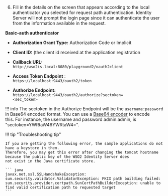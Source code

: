  
   6.   Fill in the details on the screen that appears according to the local authenticator you selected for request path 
        authentication. Identity Server will not prompt the login page since it can authenticate the user from the 
        information available in the request.
   
   **Basic-auth authenticator**
           
   -   **Authorization Grant Type:** Authorization Code or Implicit
   -   **Client ID:** (the client id received at the application registration 
   -   **Callback URL:**
               `                               http://wso2is.local:8080/playground2/oauth2client                             `
           
   -   **Access Token Endpoint** :
               `               https://localhost:9443/oauth2/token              `
           
   -   **Authorize Endpoint:**
               `                               https://localhost:9443/oauth2/authorize?sectoken=                              <sec_token>              `

!!! info 
    The sectoken in the Authorize Endpoint will be the `username:password` in Base64
    encoded format. You can use a [Base64
    encoder](https://www.base64encode.org/) to encode this. For
    instance, the username and password admin:admin, is "sectoken=YWRtaW46YWRtaW4=". 
           
!!! tip "Troubleshooting tip"

	If you are getting the following error, the sample applications do not have a keystore in them.
	Therefore, you may get this error after changing the tomcat hostname because the public key of the WSO2 Identity Server does
	not exist in the Java certificate store.

	``` java
	javax.net.ssl.SSLHandshakeException: sun.security.validator.ValidatorException: PKIX path building failed: 			sun.security.provider.certpath.SunCertPathBuilderException: unable to find valid certification path to requested target
	```